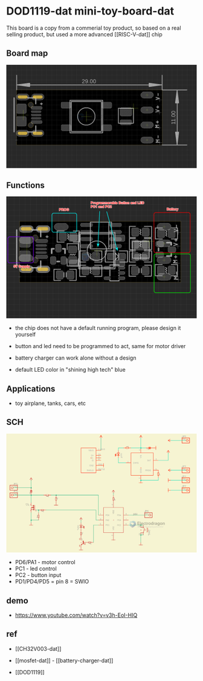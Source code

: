 
# DOD1119-dat mini-toy-board-dat

This board is a copy from a commerial toy product, so based on a real selling product, but used a more advanced [[RISC-V-dat]] chip

## Board map 

![](2024-08-25-18-15-59.png)

## Functions 

![](2024-11-18-17-39-20.png)


- the chip does not have a default running program, please design it yourself
- button and led need to be programmed to act, same for motor driver
- battery charger can work alone without a design

- default LED color in "shining high tech" blue 

## Applications 

- toy airplane, tanks, cars, etc


## SCH 

![](2023-10-26-15-43-28.png)

- PD6/PA1 - motor control 
- PC1 - led control 
- PC2 - button input 
- PD1/PD4/PD5 = pin 8 = SWIO 

## demo 

- https://www.youtube.com/watch?v=v3h-EoI-HIQ




## ref 

- [[CH32V003-dat]]

- [[mosfet-dat]] - [[battery-charger-dat]]

- [[DOD1119]]
